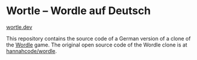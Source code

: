 # Wortle – Wordle auf Deutsch

[wortle.dev](https://wortle.dev)

This repository contains the source code of a German version of a clone of the [Wordle](https://www.powerlanguage.co.uk/wordle/) game. The original open source code of the Wordle clone is at [hannahcode/wordle](https://github.com/hannahcode/wordle).

